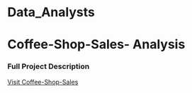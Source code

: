 # Data_Analysts

<h1> Coffee-Shop-Sales- Analysis </h1>

<h3>Full Project Description</h3>

[Visit Coffee-Shop-Sales](https://github.com/Uttamkumargupta000/Data_Analysts/tree/main/Coffee-Shop_DashBoard)
